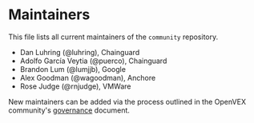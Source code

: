 # Maintainers

This file lists all current maintainers of the `community` repository.

- Dan Luhring (@luhring), Chainguard
- Adolfo García Veytia (@puerco), Chainguard
- Brandon Lum (@lumjjb), Google
- Alex Goodman (@wagoodman), Anchore
- Rose Judge (@rnjudge), VMWare

New maintainers can be added via the process outlined in the OpenVEX community's [governance](./GOVERNANCE.md) document.
